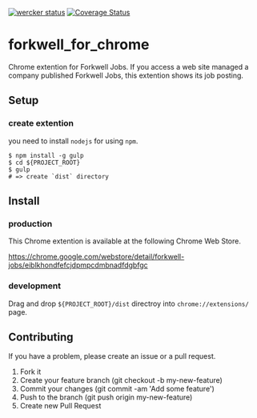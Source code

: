 [![wercker status](https://app.wercker.com/status/77b18717dfdfc349ba494ba51dcf8d6e/s "wercker status")](https://app.wercker.com/project/bykey/77b18717dfdfc349ba494ba51dcf8d6e)
[![Coverage Status](https://coveralls.io/repos/grooves/forkwell_for_chrome/badge.svg?branch=master)](https://coveralls.io/r/grooves/forkwell_for_chrome?branch=master)

# forkwell_for_chrome

Chrome extention for Forkwell Jobs. If you access a web site managed a company published Forkwell Jobs, this extention shows its job posting.

## Setup

### create extention

you need to install `nodejs` for using `npm`.

```
$ npm install -g gulp
$ cd ${PROJECT_ROOT}
$ gulp
# => create `dist` directory
```

## Install

### production

This Chrome extention is available at the following Chrome Web Store.

https://chrome.google.com/webstore/detail/forkwell-jobs/eiblkhondfefcjdpmpcdmbnadfdgbfgc

### development

Drag and drop `${PROJECT_ROOT}/dist` directroy into `chrome://extensions/` page.

## Contributing

If you have a problem, please create an issue or a pull request.

1. Fork it
1. Create your feature branch (git checkout -b my-new-feature)
1. Commit your changes (git commit -am 'Add some feature')
1. Push to the branch (git push origin my-new-feature)
1. Create new Pull Request
